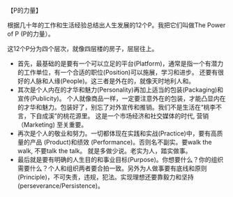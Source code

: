 【P的力量】

根据几十年的工作和生活经验总结出人生发展的12个P。我把它们叫做The Power of P (P的力量）。

这12个P分为四个层次，就像四层楼的房子，层层往上。
- 首先，最基础的是要有一个可以立足的平台(Platform)，通常是指一个有潜力的工作单位，有一个合适的职位(Position)可以施展，学习和进步。
还要有很好的人脉和人缘(People)。这三者是外在的，就像天时地利人和。
- 其次是个人内在的才华和魅力(Personality)再加上适当的包装(Packaging)和宣传(Publicity)。
个人就像商品一样，一定要注意外在的包装，才能凸显内在的才华和魅力。包装好了，别忘了对外宣传和推销。我们不是生活在“桃李不言，下自成溪”的桃花源里。
这是一个市场经济和社交媒体的时代, 营销（Marketing) 至关重要。
-	再次是个人的敬业和努力。一切都体现在实践和实战(Practice)中，要有高质量的产品 (Product)和绩效 (Performance)。否则名不副实。要walk the walk, 不要talk the talk。 就是多做少说。老实为人，踏实做事。
-	最后就是要有明确的人生目的和事业目标(Purpose)。你想要什么？你的组织需要什么？个人和组织两者要合拍一致。另外为人做事要有底线和原则(Principle)，不可失责，违规，犯法。实现理想还要靠毅力和坚持 (perseverance/Persistence)。 
